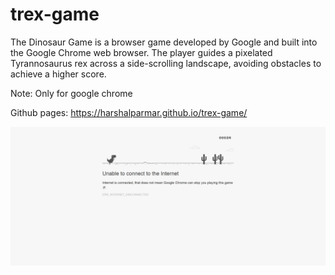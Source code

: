 # trex-game
The Dinosaur Game is a browser game developed by Google and built into the Google Chrome web browser. The player guides a pixelated Tyrannosaurus rex across a side-scrolling landscape, avoiding obstacles to achieve a higher score.

Note: Only for google chrome

Github pages: https://harshalparmar.github.io/trex-game/

![alt text](https://raw.githubusercontent.com/harshalparmar/trex-game/main/trex-game-img.png)
